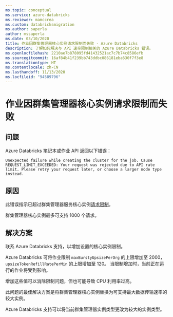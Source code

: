 ```yaml
---
ms.topic: conceptual
ms.service: azure-databricks
ms.reviewer: mamccrea
ms.custom: databricksmigration
ms.author: saperla
author: mssaperla
ms.date: 03/10/2020
title: 作业因群集管理器核心实例请求限制而失败 - Azure Databricks
description: 了解如何解决与 API 速率限制相关的 Azure Databricks 错误。
ms.openlocfilehash: 2210ae7b878095fd41432521ac7c7b74c8586efb
ms.sourcegitcommit: 16af84b41f239bb743ddbc086181eba630f7f3e8
ms.translationtype: HT
ms.contentlocale: zh-CN
ms.lasthandoff: 11/13/2020
ms.locfileid: "94589796"
---
```

# <a name="job-fails-due-to-cluster-manager-core-instance-request-limit"></a>作业因群集管理器核心实例请求限制而失败

## <a name="problem"></a>问题

Azure Databricks 笔记本或作业 API 返回以下错误：

```console
Unexpected failure while creating the cluster for the job. Cause REQUEST_LIMIT_EXCEEDED: Your request was rejected due to API rate limit. Please retry your request later, or choose a larger node type instead.
```

## <a name="cause"></a>原因

此错误指示已超过群集管理器服务核心实例[请求限制](termination-reasons.md#cluster-problem-request-limit)。

群集管理器核心实例最多可支持 1000 个请求。

## <a name="solution"></a>解决方案

联系 Azure Databricks 支持，以增加设置的核心实例限制。

Azure Databricks 可将作业限制 `maxBurstyUpsizePerOrg` 的上限增加至 2000，`upsizeTokenRefillRatePerMin` 的上限增加至 120。 当限制增加时，当前正在运行的作业将受到影响。

增加这些值可以消除限制问题，但也可能导致 CPU 利用率过高。

此问题的最佳解决方案是将群集管理器核心实例替换为可支持最大数据传输速率的较大实例。

Azure Databricks 支持可以将当前群集管理器实例类型更改为较大的实例类型。
